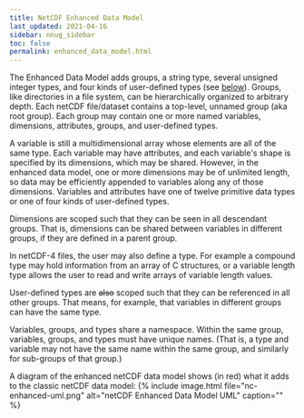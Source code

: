 ```yaml
---
title: NetCDF Enhanced Data Model
last_updated: 2021-04-16
sidebar: nnug_sidebar
toc: false
permalink: enhanced_data_model.html
---
```


<!--
Include acyclic graph nature of Groups
From the "Interop with HDF5" section of file_structure_and_performance.md
    "Groups form a tree with no cycles, so each Group
     (except the top-level unnamed Group) has a unique parent."
-->

<!-- NOTE:
Text from [Rew & Caron] Section \"NetCDF Data Models\", paragraph 5
and from NUG/netcdf_data_set_components.md#enhanced_nc4_hdf5
-->
The Enhanced Data Model adds groups, a string type, several unsigned integer types, and four kinds of user-defined types (see [below](#user_defined_data_types)).
Groups, like directories in a file system, can be hierarchically organized to arbitrary depth.
Each netCDF file/dataset contains a top-level, unnamed group (aka root group).
Each group may contain one or more named variables, dimensions, attributes, groups, and user-defined types.

A variable is still a multidimensional array whose elements are all of the same type.
Each variable may have attributes, and each variable's shape is specified by its dimensions, which may be shared.
However, in the enhanced data model, one or more dimensions may be of unlimited length, so data may be efficiently appended to variables along any of those dimensions.
Variables and attributes have one of twelve primitive data types or one of four kinds of user-defined types.

Dimensions are scoped such that they can be seen in all descendant groups.
That is, dimensions can be shared between variables in different groups, if they are defined in a parent group.

In netCDF-4 files, the user may also define a type.
For example a compound type may hold information from an array of C structures,
or a variable length type allows the user to read and write arrays of variable length values.

User-defined types are ~~also~~ scoped such that they can be referenced in all other groups.
That means, for example, that variables in different groups can have the same type.

Variables, groups, and types share a namespace.
Within the same group, variables, groups, and types must have unique names.
(That is, a type and variable may not have the same name within the same group,
and similarly for sub-groups of that group.)

A diagram of the enhanced netCDF data model
shows (in red) what it adds to the classic netCDF data model:
{% include image.html file="nc-enhanced-uml.png" alt="netCDF Enhanced Data Model UML" caption="" %}
